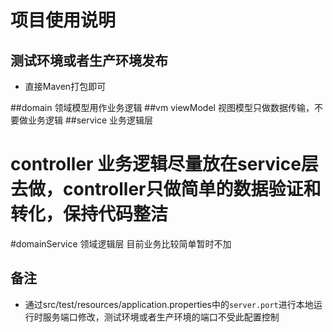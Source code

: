 # 项目使用说明

## 测试环境或者生产环境发布
- 直接Maven打包即可

##domain 领域模型用作业务逻辑
##vm  viewModel 视图模型只做数据传输，不要做业务逻辑
##service 业务逻辑层
# controller 业务逻辑尽量放在service层去做，controller只做简单的数据验证和转化，保持代码整洁
#domainService 领域逻辑层 目前业务比较简单暂时不加

## 备注
- 通过src/test/resources/application.properties中的`server.port`进行本地运行时服务端口修改，测试环境或者生产环境的端口不受此配置控制